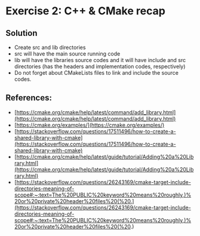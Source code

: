 # Exercise 2: C++ & CMake recap

## Solution

* Create src and lib directories
* src will have the main source running code
* lib will have the libraries source codes and it will have include and src directories (has the headers and implementation codes, respectively)
* Do not forget about CMakeLists files to link and include the source codes.


## References:

* [https://cmake.org/cmake/help/latest/command/add_library.html](https://cmake.org/cmake/help/latest/command/add_library.html)
* [https://cmake.org/examples/](https://cmake.org/examples/)
* [https://stackoverflow.com/questions/17511496/how-to-create-a-shared-library-with-cmake](https://stackoverflow.com/questions/17511496/how-to-create-a-shared-library-with-cmake)
* [https://cmake.org/cmake/help/latest/guide/tutorial/Adding%20a%20Library.html](https://cmake.org/cmake/help/latest/guide/tutorial/Adding%20a%20Library.html)
* [https://stackoverflow.com/questions/26243169/cmake-target-include-directories-meaning-of-scope#:~:text=The%20PUBLIC%20keyword%20means%20roughly,)%20or%20private%20header%20files%20(%20.](https://stackoverflow.com/questions/26243169/cmake-target-include-directories-meaning-of-scope#:~:text=The%20PUBLIC%20keyword%20means%20roughly,)%20or%20private%20header%20files%20(%20.)